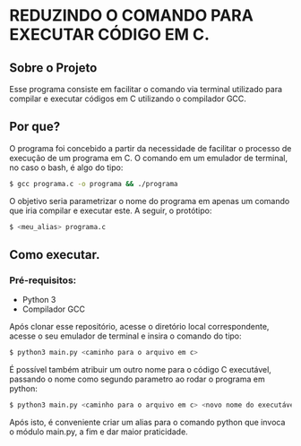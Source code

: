 # REDUZINDO O COMANDO PARA EXECUTAR CÓDIGO EM C.

## Sobre o Projeto

Esse programa consiste em facilitar o comando via terminal utilizado para compilar e executar códigos em C utilizando o compilador GCC.

## Por que?
O programa foi concebido a partir da necessidade de facilitar o processo de execução de um programa em C. O comando em um emulador de terminal, no caso o bash, é algo do tipo:

```bash
$ gcc programa.c -o programa && ./programa
```

O objetivo seria parametrizar o nome do programa em apenas um comando que iria compilar e executar este. A seguir, o protótipo:

```bash
$ <meu_alias> programa.c
```

## Como executar.

### Pré-requisitos:
- Python 3
- Compilador GCC

Após clonar esse repositório, acesse o diretório local correspondente, acesse o seu emulador de terminal e insira o comando do tipo:

```bash
$ python3 main.py <caminho para o arquivo em c>
```

É possível também atribuir um outro nome para o código C executável, passando o nome como segundo parametro ao rodar o programa em python:

```bash
$ python3 main.py <caminho para o arquivo em c> <novo nome do executável>
```
Após isto, é conveniente criar um alias para o comando python que invoca o módulo main.py, a fim e dar maior praticidade.